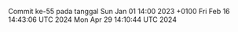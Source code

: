 Commit ke-55 pada tanggal Sun Jan 01 14:00 2023 +0100
Fri Feb 16 14:43:06 UTC 2024
Mon Apr 29 14:10:44 UTC 2024

